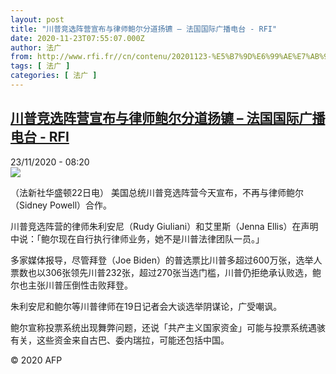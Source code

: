 ```yaml
---
layout: post
title: "川普竞选阵营宣布与律师鲍尔分道扬镳 – 法国国际广播电台 - RFI"
date: 2020-11-23T07:55:07.000Z
author: 法广
from: http://www.rfi.fr//cn/contenu/20201123-%E5%B7%9D%E6%99%AE%E7%AB%9E%E9%80%89%E9%98%B5%E8%90%A5%E5%AE%A3%E5%B8%83%E4%B8%8E%E5%BE%8B%E5%B8%88%E9%B2%8D%E5%B0%94%E5%88%86%E9%81%93%E6%89%AC%E9%95%B3
tags: [ 法广 ]
categories: [ 法广 ]
---
```

<!--1606118107000-->
[川普竞选阵营宣布与律师鲍尔分道扬镳 – 法国国际广播电台 - RFI](http://www.rfi.fr//cn/contenu/20201123-%E5%B7%9D%E6%99%AE%E7%AB%9E%E9%80%89%E9%98%B5%E8%90%A5%E5%AE%A3%E5%B8%83%E4%B8%8E%E5%BE%8B%E5%B8%88%E9%B2%8D%E5%B0%94%E5%88%86%E9%81%93%E6%89%AC%E9%95%B3)
------

<div>
<div>23/11/2020 - 08:20</div><img src="https://s.rfi.fr/media/display/3aa3187c-2d5f-11eb-bc71-005056a964fe/w:310/p:16x9/int0012b.201123152004.jpg"><div class="t-content__body u-clearfix">            <p>（法新社华盛顿22日电）    美国总统川普竞选阵营今天宣布，不再与律师鲍尔（Sidney Powell）合作。</p><p>    川普竞选阵营的律师朱利安尼（Rudy Giuliani）和艾里斯（Jenna Ellis）在声明中说：「鲍尔现在自行执行律师业务，她不是川普法律团队一员。」</p><p>    多家媒体报导，尽管拜登（Joe Biden）的普选票比川普多超过600万张，选举人票数也以306张领先川普232张，超过270张当选门槛，川普仍拒绝承认败选，鲍尔也主张川普压倒性击败拜登。</p><p>    朱利安尼和鲍尔等川普律师在19日记者会大谈选举阴谋论，广受嘲讽。</p><p>    鲍尔宣称投票系统出现舞弊问题，还说「共产主义国家资金」可能与投票系统遇骇有关，这些资金来自古巴、委内瑞拉，可能还包括中国。</p>            <p class="t-copyright">© 2020 AFP</p>        </div>
</div>
